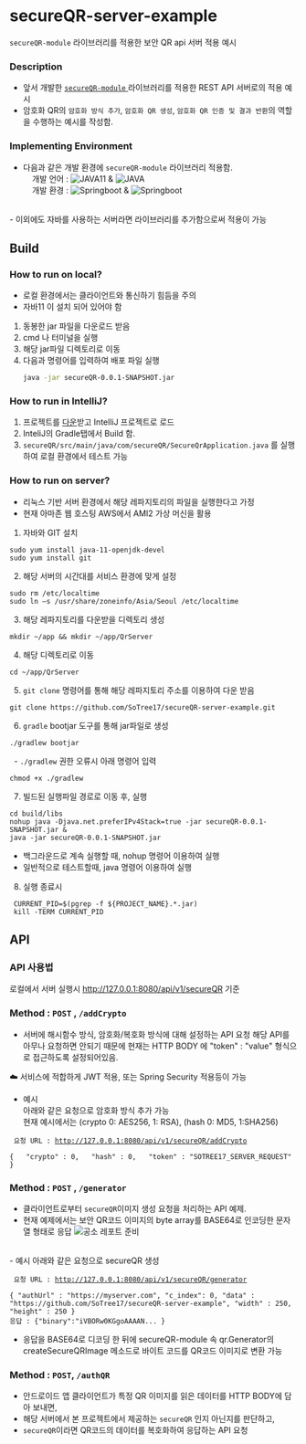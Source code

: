 # secureQR-server-example
`secureQR-module` 라이브러리를 적용한 보안 QR api 서버 적용 예시

<!--OSS_dev_competition, 공개SW 개발자 대회-->

### Description 
<!--- QR코드를 이용한 간편 결제부터, 신원 인증까지 QR코드의 활용은 더 증가하는 추세임.-->
<!--- 그런데 QR코드는 `큐싱` 이라고 하여 보안관련 이슈가 있음. --->
<!--- 따라서 QR코드가 갖는 데이터를 암호화 하는 라이브러리를 생성함으로써 IT 산업 전반의 보안과 신뢰성을 향상시키는 공개SW를 개발하고자함--->
- 앞서 개발한 <a href="https://github.com/SoTree17/secureQR-module"> `secureQR-module` </a> 라이브러리를 적용한 REST API 서버로의 적용 예시
- 암호화 QR의 `암호화 방식 추가`, `암호화 QR 생성`, `암호화 QR 인증 및 결과 반환`의 역할을 수행하는 예시를 작성함. 

### Implementing Environment
- 다음과 같은 개발 환경에 `secureQR-module` 라이브러리 적용함.<br/>
 &nbsp;&nbsp;&nbsp;&nbsp;개발 언어 : ![JAVA11](http://img.shields.io/badge/-Java11-006cb7?style=flat&logo=Java) & ![JAVA](http://img.shields.io/badge/-Javascript-006cb7?style=flat&logo=Javascript)<br/>
  &nbsp;&nbsp;&nbsp;&nbsp;개발 환경 :  ![Springboot](http://img.shields.io/badge/-Springboot2.5.4-000000?style=flat&logo=springboot) & ![Springboot](http://img.shields.io/badge/-Gradle7.1.1-006cb7?style=flat&logo=gradle)

<br/>
- 이외에도 자바를 사용하는 서버라면 라이브러리를 추가함으로써 적용이 가능

 
## Build
### How to run on local?
- 로컬 환경에서는 클라이언트와 통신하기 힘듬을 주의 
- 자바11 이 설치 되어 있어야 함
1. 동봉한 jar 파일을 다운로드 받음
2. cmd 나 터미널을 실행
3. 해당 jar파일 디렉토리로 이동
4. 다음과 명령어를 입력하여 배포 파일 실행 
     ``` sh
     java -jar secureQR-0.0.1-SNAPSHOT.jar
     ```

### How to run in IntelliJ?
1. 프로젝트를 [다운](https://github.com/SoTree17/secureQR-server-example/archive/refs/heads/main.zip)받고 IntelliJ 프로젝트로 로드
2. InteliJ의 Gradle탭에서 Build 함.
3. <code>secureQR/src/main/java/com/secureQR/SecureQrApplication.java</code> 를 실행하여 로컬 환경에서 테스트 가능

### How to run on server? 
- 리눅스 기반 서버 환경에서 해당 레파지토리의 파일을 실행한다고 가정
- 현재 아마존 웹 호스팅 AWS에서 AMI2 가상 머신을 활용
1. 자바와 GIT 설치
```
sudo yum install java-11-openjdk-devel
sudo yum install git
```
2. 해당 서버의 시간대를 서비스 환경에 맞게 설정
```
sudo rm /etc/localtime
sudo ln –s /usr/share/zoneinfo/Asia/Seoul /etc/localtime
```
3. 해당 레파지토리를 다운받을 디렉토리 생성
```
mkdir ~/app && mkdir ~/app/QrServer
```
4. 해당 디렉토리로 이동
``` 
cd ~/app/QrServer
```
5. `git clone` 명령어를 통해 해당 레파지토리 주소를 이용하여 다운 받음
```
git clone https://github.com/SoTree17/secureQR-server-example.git
```
6. `gradle` bootjar 도구를 통해 jar파일로 생성
```
./gradlew bootjar 
```
 &nbsp; - `./gradlew` 권한 오류시 아래 명령어 입력
```
chmod +x ./gradlew
```

7. 빌드된 실행파일 경로로 이동 후, 실행
```
cd build/libs
nohup java -Djava.net.preferIPv4Stack=true -jar secureQR-0.0.1-SNAPSHOT.jar & 
java -jar secureQR-0.0.1-SNAPSHOT.jar 
```
- 백그라운드로 계속 실행할 때, nohup 명령어 이용하여 실행
- 일반적으로 테스트할때, java 명령어 이용하여 실행

8. 실행 종료시
```
 CURRENT_PID=$(pgrep -f ${PROJECT_NAME}.*.jar)
 kill -TERM CURRENT_PID
```

## API
### API 사용법
로컬에서 서버 실행시 http://127.0.0.1:8080/api/v1/secureQR 기준


### Method : `POST` , `/addCrypto` 
- 서버에 해시함수 방식, 암호화/복호화 방식에 대해 설정하는 API 요청
해당 API를 아무나 요청하면 안되기 때문에 현재는 HTTP BODY 에 "token" : "value" 형식으로 접근하도록 설정되어있음.

☁️ 서비스에 적합하게 JWT 적용, 또는 Spring Security 적용등이 가능

- 예시  
아래와 같은 요청으로 암호화 방식 추가 가능  
  현재 예시에서는 (crypto 0: AES256, 1: RSA), (hash 0: MD5, 1:SHA256) 

<code> 요청 URL : http://127.0.0.1:8080/api/v1/secureQR/addCrypto</code>  

`
{  
    "crypto" : 0,  
    "hash" : 0,  
    "token" : "SOTREE17_SERVER_REQUEST"   
}  
`


### Method : `POST` , `/generator` 
- 클라이언트로부터 `secureQR`이미지 생성 요청을 처리하는 API 예제. 
- 현재 예제에서는 보안 QR코드 이미지의 byte array를 BASE64로 인코딩한 문자열 형태로 응답
![공소 레포트 준비](https://user-images.githubusercontent.com/54317409/132018326-60096090-bdde-44c1-9fa8-66027785dc24.png)   
<br>
- 예시  
  아래와 같은 요청으로 secureQR 생성

<code> 요청 URL : http://127.0.0.1:8080/api/v1/secureQR/generator</code>  

`
{
"authUrl" : "https://myserver.com",
"c_index": 0,
"data" : "https://github.com/SoTree17/secureQR-server-example",
"width" : 250,
"height" : 250
}  
`  
<code>응답 : {"binary":"iVBORw0KGgoAAAAN... } </code>
- 응답을 BASE64로 디코딩 한 뒤에 secureQR-module 속 qr.Generator의 createSecureQRImage 메소드로 바이트 코드를 QR코드 이미지로 변환 가능

### Method : `POST`, `/authQR`
- 안드로이드 앱 클라이언트가 특정 QR 이미지를 읽은 데이터를 HTTP BODY에 담아 보내면,
- 해당 서버에서 본 프로젝트에서 제공하는 `secureQR` 인지 아닌지를 판단하고,
- `secureQR`이라면 QR코드의 데이터를 복호화하여 응답하는 API 요청



